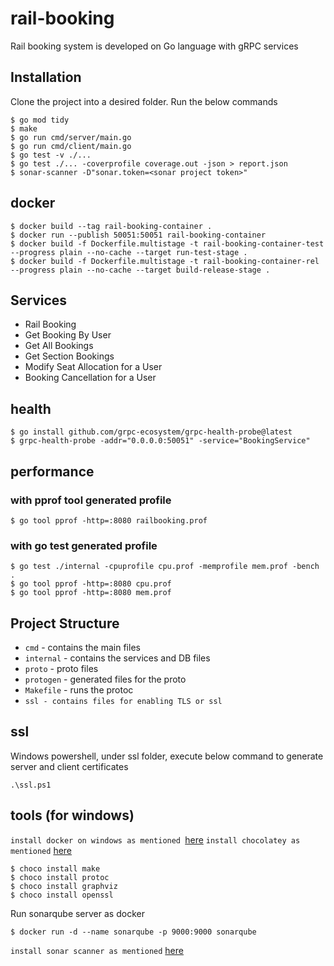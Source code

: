# rail-booking

Rail booking system is developed on Go language with gRPC services

## Installation 

Clone the project into a desired folder.
Run the below commands
```
$ go mod tidy
$ make
$ go run cmd/server/main.go
$ go run cmd/client/main.go
$ go test -v ./...
$ go test ./... -coverprofile coverage.out -json > report.json
$ sonar-scanner -D"sonar.token=<sonar project token>"
```

## docker
```
$ docker build --tag rail-booking-container .
$ docker run --publish 50051:50051 rail-booking-container
$ docker build -f Dockerfile.multistage -t rail-booking-container-test --progress plain --no-cache --target run-test-stage .
$ docker build -f Dockerfile.multistage -t rail-booking-container-rel --progress plain --no-cache --target build-release-stage .
```

## Services 

- Rail Booking
- Get Booking By User
- Get All Bookings
- Get Section Bookings
- Modify Seat Allocation for a User
- Booking Cancellation for a User

## health

```
$ go install github.com/grpc-ecosystem/grpc-health-probe@latest
$ grpc-health-probe -addr="0.0.0.0:50051" -service="BookingService"
```

## performance

### with pprof tool generated profile

```
$ go tool pprof -http=:8080 railbooking.prof
```
### with go test generated profile

```
$ go test ./internal -cpuprofile cpu.prof -memprofile mem.prof -bench .
$ go tool pprof -http=:8080 cpu.prof
$ go tool pprof -http=:8080 mem.prof
```

## Project Structure

* `cmd` - contains the main files
* `internal` - contains the services and DB files
* `proto` - proto files
* `protogen` - generated files for the proto
* `Makefile` - runs the protoc 
* `ssl - contains files for enabling TLS or ssl`

## ssl

Windows powershell, under ssl folder, execute below command to generate server and client certificates

`.\ssl.ps1`

## tools (for windows)

`install docker on windows as mentioned `[here](https://docs.docker.com/desktop/install/windows-install/)
`install chocolatey as mentioned` [here](https://chocolatey.org/install) 
```
$ choco install make
$ choco install protoc
$ choco install graphviz 
$ choco install openssl
```
Run sonarqube server as docker 

```
$ docker run -d --name sonarqube -p 9000:9000 sonarqube
```
`install sonar scanner as mentioned` [here](https://docs.sonarsource.com/sonarqube/9.9/analyzing-source-code/scanners/sonarscanner/)